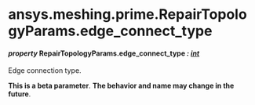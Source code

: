 <a id="ansys-meshing-prime-repairtopologyparams-edge-connect-type"></a>

# ansys.meshing.prime.RepairTopologyParams.edge_connect_type

<a id="ansys.meshing.prime.RepairTopologyParams.edge_connect_type"></a>

#### *property* RepairTopologyParams.edge_connect_type *: [int](https://docs.python.org/3.11/library/functions.html#int)*

Edge connection type.

**This is a beta parameter**. **The behavior and name may change in the future**.

<!-- !! processed by numpydoc !! -->

